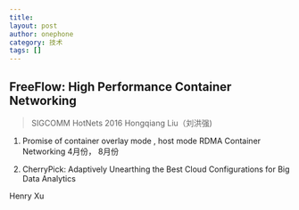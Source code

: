 ```yaml
---
title: 
layout: post
author: onephone
category: 技术
tags: []
---
```


## FreeFlow: High Performance Container Networking
> SIGCOMM HotNets 2016
> Hongqiang Liu（刘洪强)

1. Promise of container
overlay mode , host mode 
RDMA
Container Networking
4月份， 8月份

2. CherryPick: Adaptively Unearthing the Best Cloud Configurations for Big Data Analytics


Henry Xu


